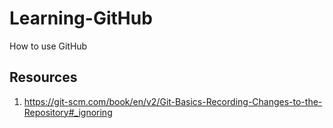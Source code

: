 # Learning-GitHub
How to use GitHub
## Resources
1) https://git-scm.com/book/en/v2/Git-Basics-Recording-Changes-to-the-Repository#_ignoring
